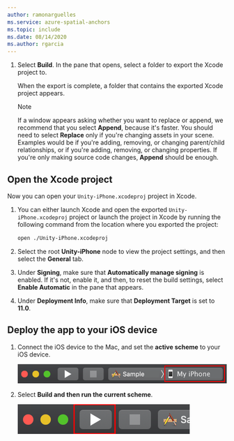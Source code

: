 ```yaml
---
author: ramonarguelles
ms.service: azure-spatial-anchors
ms.topic: include
ms.date: 08/14/2020
ms.author: rgarcia
---
```

1. Select **Build**. In the pane that opens, select a folder to export the Xcode project to.

   When the export is complete, a folder that contains the exported Xcode project appears.

    > [!NOTE]
    > If a window appears asking whether you want to replace or append, we recommend that you select **Append**, because it's faster. You should need to select **Replace** only if you're changing assets in your scene. Examples would be if you're adding, removing, or changing parent/child relationships, or if you're adding, removing, or changing properties. If you're only making source code changes, **Append** should be enough.

## Open the Xcode project

Now you can open your `Unity-iPhone.xcodeproj` project in Xcode. 

1. You can either launch Xcode and open the exported `Unity-iPhone.xcodeproj` project or launch the project in Xcode by running the following command from the location where you exported the project:

    ```bash
    open ./Unity-iPhone.xcodeproj
    ```

1. Select the root **Unity-iPhone** node to view the project settings, and then select the **General** tab.

1. Under **Signing**, make sure that **Automatically manage signing** is enabled. If it's not, enable it, and then, to reset the build settings, select **Enable Automatic** in the pane that appears.

1. Under **Deployment Info**, make sure that **Deployment Target** is set to **11.0**.

## Deploy the app to your iOS device

1. Connect the iOS device to the Mac, and set the **active scheme** to your iOS device.

   ![Screenshot of the My iPhone button for selecting the device.](./media/spatial-anchors-unity/select-device.png)

1. Select **Build and then run the current scheme**.

   ![Screenshot of the "Deploy and run" arrow button.](./media/spatial-anchors-unity/deploy-run.png)
